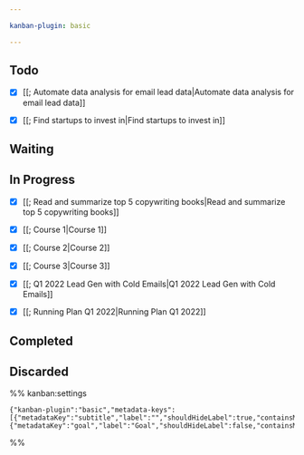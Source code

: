```yaml
---

kanban-plugin: basic

---
```


## Todo
- [x] [[; Automate data analysis for email lead data|Automate data analysis for email lead data]]
- [x] [[; Find startups to invest in|Find startups to invest in]]



## Waiting



## In Progress

- [x] [[; Read and summarize top 5 copywriting books|Read and summarize top 5 copywriting books]]
- [x] [[; Course 1|Course 1]]
- [x] [[; Course 2|Course 2]]
- [x] [[; Course 3|Course 3]]
- [x] [[; Q1 2022 Lead Gen with Cold Emails|Q1 2022 Lead Gen with Cold Emails]]
- [x] [[; Running Plan Q1 2022|Running Plan Q1 2022]]


## Completed



## Discarded





%% kanban:settings
```
{"kanban-plugin":"basic","metadata-keys":[{"metadataKey":"subtitle","label":"","shouldHideLabel":true,"containsMarkdown":true},{"metadataKey":"goal","label":"Goal","shouldHideLabel":false,"containsMarkdown":true}]}
```
%%